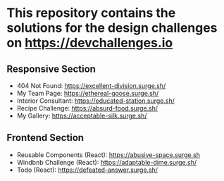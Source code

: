 # This repository contains the solutions for the design challenges on https://devchallenges.io

## Responsive Section

- 404 Not Found: https://excellent-division.surge.sh/
- My Team Page: https://ethereal-goose.surge.sh/
- Interior Consultant: https://educated-station.surge.sh/
- Recipe Challenge: https://absurd-food.surge.sh/
- My Gallery: https://acceptable-silk.surge.sh/

## Frontend Section

- Reusable Components (React): https://abusive-space.surge.sh
- Windbnb Challenge (React): https://adaptable-dime.surge.sh/
- Todo (React): https://defeated-answer.surge.sh/
